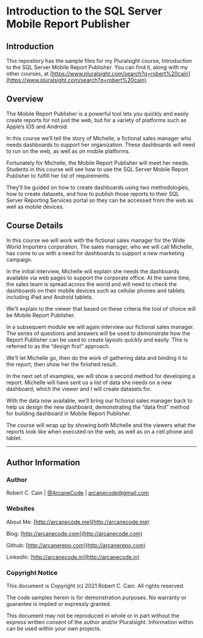 # Introduction to the SQL Server Mobile Report Publisher

## Introduction

This repository has the sample files for my Pluralsight course, Introduction to the SQL Server Mobile Report Publisher. You can find it, along with my other courses, at [https://www.pluralsight.com/search?q=robert%20cain](https://www.pluralsight.com/search?q=robert%20cain).

## Overview

The Mobile Report Publisher is a powerful tool lets you quickly and easily create reports for not just the web, but for a variety of platforms such as Apple’s iOS and Android.

In this course we’ll tell the story of Michelle, a fictional sales manager who needs dashboards to support her organization. These dashboards will need to run on the web, as well as on mobile platforms.

Fortunately for Michelle, the Mobile Report Publisher will meet her needs. Students in this course will see how to use the SQL Server Mobile Report Publisher to fulfill her list of requirements.

They’ll be guided on how to create dashboards using two methodologies, how to create datasets, and how to publish those reports to their SQL Server Reporting Services portal so they can be accessed from the web as well as mobile devices.

## Course Details

In this course we will work with the fictional sales manager for the Wide World Importers corporation. The sales manager, who we will call Michelle, has come to us with a need for dashboards to support a new marketing campaign.

In the initial interview, Michelle will explain she needs the dashboards available via web pages to support the corporate office. At the same time, the sales team is spread across the world and will need to check the dashboards on their mobile devices such as cellular phones and tablets including iPad and Android tablets.

We’ll explain to the viewer that based on these criteria the tool of choice will be Mobile Report Publisher.

In a subsequent module we will again interview our fictional sales manager. The series of questions and answers will be used to demonstrate how the Report Publisher can be used to create layouts quickly and easily. This is referred to as the “design first” approach.

We’ll let Michelle go, then do the work of gathering data and binding it to the report, then show her the finished result.

In the next set of examples, we will show a second method for developing a report. Michelle will have sent us a list of data she needs on a new dashboard, which the viewer and I will create datasets for. 

With the data now available, we’ll bring our fictional sales manager back to help us design the new dashboard, demonstrating the “data first” method for building dashboard in Mobile Report Publisher.

The course will wrap up by showing both Michelle and the viewers what the reports look like when executed on the web, as well as on a cell phone and tablet.

---

## Author Information

### Author

Robert C. Cain | [@ArcaneCode](https://twitter.com/arcanecode) | arcanecode@gmail.com

### Websites

About Me: [http://arcanecode.me](http://arcanecode.me)

Blog: [http://arcanecode.com](http://arcanecode.com)

Github: [http://arcanerepo.com](http://arcanerepo.com)

LinkedIn: [http://arcanecode.in](http://arcanecode.in)

### Copyright Notice

This document is Copyright (c) 2021 Robert C. Cain. All rights reserved.

The code samples herein is for demonstration purposes. No warranty or guarantee is implied or expressly granted.

This document may not be reproduced in whole or in part without the express written consent of the author and/or Pluralsight. Information within can be used within your own projects.
